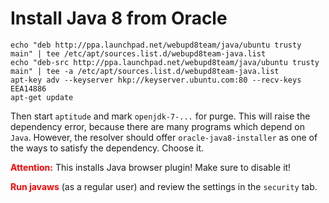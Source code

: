 Install Java 8 from Oracle
==========================

    echo "deb http://ppa.launchpad.net/webupd8team/java/ubuntu trusty main" | tee /etc/apt/sources.list.d/webupd8team-java.list
    echo "deb-src http://ppa.launchpad.net/webupd8team/java/ubuntu trusty main" | tee -a /etc/apt/sources.list.d/webupd8team-java.list
    apt-key adv --keyserver hkp://keyserver.ubuntu.com:80 --recv-keys EEA14886
    apt-get update

Then start `aptitude` and mark `openjdk-7-...` for purge. This will raise the dependency error, because there
are many programs which depend on `Java`. However, the resolver should offer `oracle-java8-installer` as one of
the ways to satisfy the dependency. Choose it.

<span style="color:#ff0000"><b>Attention:</b></span> This installs Java browser plugin! Make sure to disable it!

<span style="color:#ff0000"><b>Run javaws</b></span> (as a regular user) and review the settings in the `security` tab.
